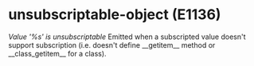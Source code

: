 # unsubscriptable-object (E1136)
*Value \'%s\' is unsubscriptable* Emitted when a subscripted value
doesn\'t support subscription (i.e. doesn\'t define \_\_getitem\_\_
method or \_\_class\_getitem\_\_ for a class).

